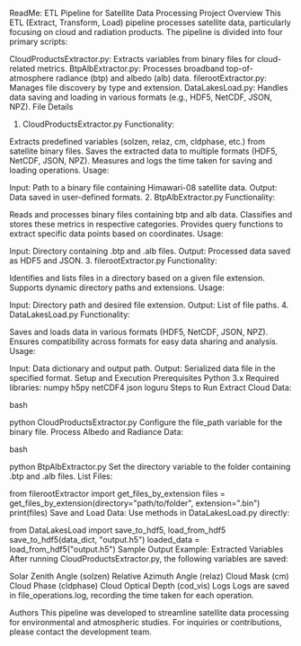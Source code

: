 ReadMe: ETL Pipeline for Satellite Data Processing
Project Overview
This ETL (Extract, Transform, Load) pipeline processes satellite data, particularly focusing on cloud and radiation products. The pipeline is divided into four primary scripts:

CloudProductsExtractor.py: Extracts variables from binary files for cloud-related metrics.
BtpAlbExtractor.py: Processes broadband top-of-atmosphere radiance (btp) and albedo (alb) data.
filerootExtractor.py: Manages file discovery by type and extension.
DataLakesLoad.py: Handles data saving and loading in various formats (e.g., HDF5, NetCDF, JSON, NPZ).
File Details
1. CloudProductsExtractor.py
Functionality:

Extracts predefined variables (solzen, relaz, cm, cldphase, etc.) from satellite binary files.
Saves the extracted data to multiple formats (HDF5, NetCDF, JSON, NPZ).
Measures and logs the time taken for saving and loading operations.
Usage:

Input: Path to a binary file containing Himawari-08 satellite data.
Output: Data saved in user-defined formats.
2. BtpAlbExtractor.py
Functionality:

Reads and processes binary files containing btp and alb data.
Classifies and stores these metrics in respective categories.
Provides query functions to extract specific data points based on coordinates.
Usage:

Input: Directory containing .btp and .alb files.
Output: Processed data saved as HDF5 and JSON.
3. filerootExtractor.py
Functionality:

Identifies and lists files in a directory based on a given file extension.
Supports dynamic directory paths and extensions.
Usage:

Input: Directory path and desired file extension.
Output: List of file paths.
4. DataLakesLoad.py
Functionality:

Saves and loads data in various formats (HDF5, NetCDF, JSON, NPZ).
Ensures compatibility across formats for easy data sharing and analysis.
Usage:

Input: Data dictionary and output path.
Output: Serialized data file in the specified format.
Setup and Execution
Prerequisites
Python 3.x
Required libraries:
numpy
h5py
netCDF4
json
loguru
Steps to Run
Extract Cloud Data:

bash

python CloudProductsExtractor.py
Configure the file_path variable for the binary file.
Process Albedo and Radiance Data:

bash

python BtpAlbExtractor.py
Set the directory variable to the folder containing .btp and .alb files.
List Files:



from filerootExtractor import get_files_by_extension
files = get_files_by_extension(directory="path/to/folder", extension=".bin")
print(files)
Save and Load Data: Use methods in DataLakesLoad.py directly:


from DataLakesLoad import save_to_hdf5, load_from_hdf5
save_to_hdf5(data_dict, "output.h5")
loaded_data = load_from_hdf5("output.h5")
Sample Output
Example: Extracted Variables
After running CloudProductsExtractor.py, the following variables are saved:

Solar Zenith Angle (solzen)
Relative Azimuth Angle (relaz)
Cloud Mask (cm)
Cloud Phase (cldphase)
Cloud Optical Depth (cod_vis)
Logs
Logs are saved in file_operations.log, recording the time taken for each operation.

Authors
This pipeline was developed to streamline satellite data processing for environmental and atmospheric studies. For inquiries or contributions, please contact the development team.
